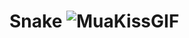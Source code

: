 # Snake ![MuaKissGIF](https://github.com/haakonkorslund/Snake/assets/141656049/1dfae4d3-17c7-4459-9293-d5dc95274e2c)
